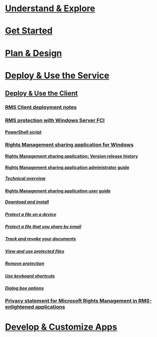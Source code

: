 # [Understand & Explore](/rights-management/understand-explore/azure-rights-management)
# [Get Started](/rights-management/get-started/requirements-azure-rms)
# [Plan & Design](/rights-management/plan-design/deployment-roadmap)
# [Deploy & Use the Service](/rights-management/deploy-use/activate-service)
## [Deploy & Use the Client](./use-client.md)
### [RMS Client deployment notes](./client-deployment-notes.md)
### [RMS protection with Windows Server FCI](./configure-fci.md)
#### [PowerShell script](./fci-script.md)
### [Rights Management sharing application for Windows](./sharing-app-windows.md)
#### [Rights Management sharing application: Version release history](./sharing-app-version-release-history.md)
#### [Rights Management sharing application administrator guide](./sharing-app-admin-guide.md)
##### [Technical overview](sharing-app-admin-guide-technical.md)
#### [Rights Management sharing application user guide](./sharing-app-user-guide.md)
##### [Download and install](./install-sharing-app.md)
##### [Protect a file on a device](./sharing-app-protect-in-place.md)
##### [Protect a file that you share by email](./sharing-app-protect-by-email.md)
##### [Track and revoke your documents](./sharing-app-track-revoke.md)
##### [View and use protected files](./sharing-app-view-use-files.md)
##### [Remove protection](./sharing-app-remove-protection.md)
##### [Use keyboard shortcuts](./sharing-app-keyboard-shortcuts.md)
##### [Dialog box options](./sharing-app-dialog-box.md)
### [Privacy statement for Microsoft Rights Management in RMS-enlightened applications](./privacy-statement-rms-enlightened-applications.md)
# [Develop & Customize Apps](/rights-management/develop/developers-guide)
